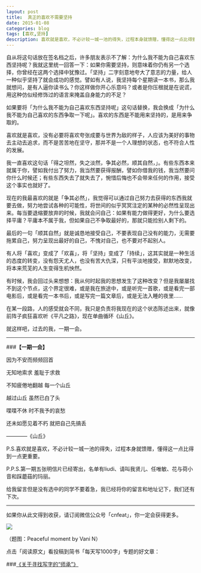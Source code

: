 ```yaml
---
layout: post
title:  真正的喜欢不需要坚持
date: 2015-01-08
categories: blog
tags: [喜欢,坚持]
description: 喜欢就是喜欢，不必计较一城一池的得失，过程本身就馈赠，懂得这一点比得到一点更重要。
---
```


自从将这句话放在签名档之后，许多朋友表示不了解：为什么我不能为自己喜欢东西坚持呢？我就这里统一回答一下：如果你需要坚持，则意味着你仍有另一个选择，你曾经在这两个选择中犹豫过。「坚持」二字刻意地夸大了意志的力量，给人一种似乎坚持了就会成功的感觉。譬如有人说，我坚持每个星期读一本书，那么我就想问，是有人逼你读书么？你这样做你开心乐意吗？或者是你压根就是在说谎，用这种仿似经修饰过的语言来掩盖自身能力的不足？

如果要将「为什么我不能为自己喜欢东西坚持呢」这句话替换，我会换成「为什么我不能为自己喜欢的东西争取一下呢」。喜欢的东西是不能用来坚持的，是用来争取的。

喜欢就是喜欢，没有必要将喜欢夸张成要与世界为敌的样子，人应该为美好的事物去主动去追求，而不是苦苦地在坚守，那并不是一个人理想的状态，也不符合人性的发展。

我一直喜欢这句话「得之坦然，失之淡然，争其必然，顺其自然，」。有些东西本来就属于你，譬如我付出了努力，我当然要获得报酬，譬如你借我的钱，我当然要问你什么时候还；有些东西失去了就失去了，惋惜后悔也不会带来任何的作用，接受这个事实也就好了。

现在的我最喜欢的就是「争其必然」，我觉得可以通过自己努力去获得的东西我就要去做，努力地尝试各种的可能性，将世间的似乎冥冥注定的某种的必然性呈现出来。每当要退缩要放弃的时候，我就会问自己：如果有能力做得更好，为什么要选择平庸？平庸本不属于我，但如果自己不争取最好的，那就只能捡别人剩下的。

最后的一句「顺其自然」就是诚恳地接受自己，不要表现自己没有的能力，无需要拖累自己，努力呈现出最好的自己，不愧对自己，也不要对不起别人。

有人将「喜欢」变成了「欢喜」，将「坚持」变成了「持续」，这其实就是一种生活的态度的转变，没有怨天尤人，也没有苦大仇深，只有平淡地接受，默默地改变，将本来荒芜的人生变得生机怏然。

有时候，我会回过头来想想：我从何时起我的思想发生了这种改变？但是我屡屡找不到这个节点，这个界定很难，或是我在旅途中，或是听完一首歌，或是看完一部电影后，或是看完一本书后，或是写完一篇文章后，或是无法入睡的夜里……

在某一段路，人的感受就会不同，我只是负责将我现在的这个状态陈述出来，就像前阵子疯狂喜欢听《平凡之路》，现在单曲循环《山丘》。

就这样吧，过去的我，一期一会。

---

###**【一期一会】**

因为不安而频频回首

无知地索求 羞耻于求救

不知疲倦地翻越 每一个山丘

越过山丘 虽然已白了头

喋喋不休 时不我予的哀愁

还未如愿见着不朽 就把自己先搞丢

————《山丘》 

P.S.喜欢就是喜欢，不必计较一城一池的得失，过程本身就馈赠，懂得这一点比得到一点更重要。

P.P.S.第一期五张明信片已经寄出，名单有liudi、请叫我贤儿、任唯敏、花与荷小音和踩蘑菇的玛丽。

给我留言但是没有选中的同学不要着急，我已经将你的留言和地址记下，我们还有下次。


----

如果你从此文得到收获，请订阅微信公众号「cnfeat」，你一定会获得更多。

![](http://7d9mjz.com1.z0.glb.clouddn.com/2014-12-15.jpg)

（题图：Peaceful moment by Vani N）

点击「阅读原文」看投稿到简书「每天写1000字」专题的好文章：

###[《关于寻找写字的“师承”》](http://www.jianshu.com/p/218d50d8ac57)
